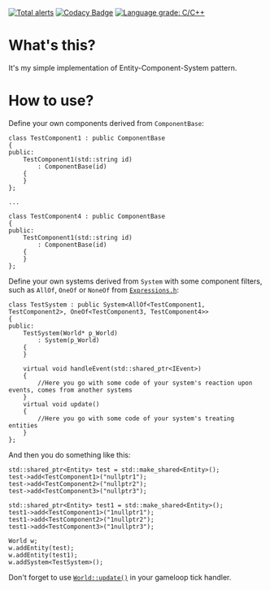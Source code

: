 [![Total alerts](https://img.shields.io/lgtm/alerts/g/coyotedev/ESCWorld.svg?logo=lgtm&logoWidth=18)](https://lgtm.com/projects/g/coyotedev/ESCWorld/alerts/)
[![Codacy Badge](https://api.codacy.com/project/badge/Grade/a0700324e7024fbe979a0a8bf34d28ef)](https://www.codacy.com/manual/coyotedev/ESCWorld?utm_source=github.com&amp;utm_medium=referral&amp;utm_content=coyotedev/ESCWorld&amp;utm_campaign=Badge_Grade)
[![Language grade: C/C++](https://img.shields.io/lgtm/grade/cpp/g/coyotedev/ESCWorld.svg?logo=lgtm&logoWidth=18)](https://lgtm.com/projects/g/coyotedev/ESCWorld/context:cpp)

What's this?
=====
It's my simple implementation of Entity-Component-System pattern.

How to use?
=====
Define your own components derived from ```ComponentBase```:
```
class TestComponent1 : public ComponentBase
{
public:
    TestComponent1(std::string id)
        : ComponentBase(id)
    {
    }
};

...

class TestComponent4 : public ComponentBase
{
public:
    TestComponent1(std::string id)
        : ComponentBase(id)
    {
    }
};
```

Define your own systems derived from ```System``` with some component filters, such as ```AllOf```, ```OneOf``` or ```NoneOf``` from [`Expressions.h`](https://github.com/coyotedev/ESCWorld/blob/master/Expressions.h):
```
class TestSystem : public System<AllOf<TestComponent1, TestComponent2>, OneOf<TestComponent3, TestComponent4>>
{
public:
    TestSystem(World* p_World)
        : System(p_World)
    {
    }

    virtual void handleEvent(std::shared_ptr<IEvent>)
    {
    	//Here you go with some code of your system's reaction upon events, comes from another systems
    }
    virtual void update()
    {
    	//Here you go with some code of your system's treating entities
    }
};
```

And then you do something like this:
```
std::shared_ptr<Entity> test = std::make_shared<Entity>();
test->add<TestComponent1>("nullptr1");
test->add<TestComponent2>("nullptr2");
test->add<TestComponent3>("nullptr3");

std::shared_ptr<Entity> test1 = std::make_shared<Entity>();
test1->add<TestComponent1>("1nullptr1");
test1->add<TestComponent2>("1nullptr2");
test1->add<TestComponent3>("1nullptr3");

World w;
w.addEntity(test);
w.addEntity(test1);
w.addSystem<TestSystem>();
```

Don't forget to use [`World::update()`](https://github.com/coyotedev/ESCWorld/blob/b533b8d0a37f178a76aa7eb2e613799ce1214538/World.h#L31) in your gameloop tick handler.
